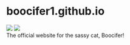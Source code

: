 # boocifer1.github.io
<div class='center'>
   <img src='https://img.shields.io/github/issues/boocifer1/boocifer1.github.io'>
   <img src='https://img.shields.io/website?down_color=red&down_message=down&up_color=green&up_message=up&url=https%3A%2F%2Fboocifer1.github.io'>
<div>
The official website for the sassy cat, Boocifer!
